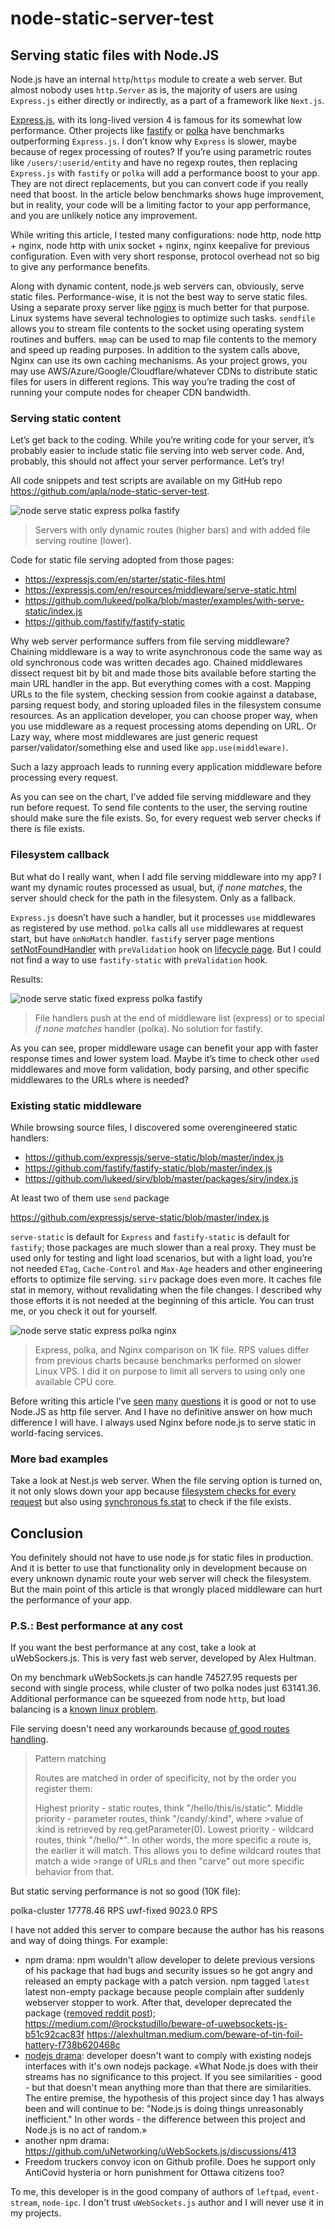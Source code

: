 # node-static-server-test

## Serving static files with Node.JS

Node.js have an internal `http`/`https` module to create a web server.
But almost nobody uses `http.Server` as is, the majority of users
are using `Express.js` either directly or indirectly,
as a part of a framework like `Next.js`.

[Express.js](https://expressjs.com), with its long-lived version 4
is famous for its somewhat low performance. Other projects
like [fastify](https://www.fastify.io)
or [polka](https://github.com/lukeed/polka) have benchmarks
outperforming `Express.js`. I don’t know why `Express` is slower,
maybe because of regex processing of routes?
If you’re using parametric routes like `/users/:userid/entity`
and have no regexp routes, then replacing `Express.js`
with `fastify` or `polka` will add a performance boost to your app.
They are not direct replacements, but you can convert code
if you really need that boost. In the article below benchmarks
shows huge improvement, but in reality, your code will be a limiting
factor to your app performance, and you are unlikely notice any improvement.

While writing this article, I tested many configurations: node http, node http + nginx, node http with unix socket + nginx, nginx keepalive for previous configuration. Even with very short response, protocol overhead not so big to give any performance benefits.

Along with dynamic content, node.js web servers can, obviously,
serve static files. Performance-wise, it is not the best way
to serve static files. Using a separate proxy server
like [nginx](https://www.nginx.com) is much better for that purpose.
Linux systems have several technologies to optimize such tasks.
`sendfile` allows you to stream file contents to the socket
using operating system routines and buffers.
`mmap` can be used to map file contents to the memory
and speed up reading purposes. In addition to the system calls above,
Nginx can use its own caching mechanisms. As your project grows,
you may use AWS/Azure/Google/Cloudflare/whatever CDNs
to distribute static files for users in different regions.
This way you’re trading the cost of running your compute nodes
for cheaper CDN bandwidth.

### Serving static content

Let’s get back to the coding. While you’re writing code for your server,
it’s probably easier to include static file serving into web server code.
And, probably, this should not affect your server performance. Let’s try!

All code snippets and test scripts are available on my GitHub repo https://github.com/apla/node-static-server-test.

![node serve static express polka fastify](./node-serve-static-drop.svg)

>Servers with only dynamic routes (higher bars) and with added file serving routine (lower).

Code for static file serving adopted from those pages:

 * https://expressjs.com/en/starter/static-files.html
 * https://expressjs.com/en/resources/middleware/serve-static.html
 * https://github.com/lukeed/polka/blob/master/examples/with-serve-static/index.js
 * https://github.com/fastify/fastify-static

Why web server performance suffers from file serving middleware?
Chaining middleware is a way to write asynchronous code the same way
as old synchronous code was written decades ago. Chained middlewares
dissect request bit by bit and made those bits available
before starting the main URL handler in the app. But everything
comes with a cost. Mapping URLs to the file system, checking session
from cookie against a database, parsing request body, and storing uploaded files
in the filesystem consume resources. As an application developer,
you can choose proper way, when you use middleware as a request
processing atoms depending on URL. Or Lazy way, where most middlewares
are just generic request parser/validator/something else
and used like `app.use(middleware)`.

Such a lazy approach leads to running every application middleware
before processing every request.

As you can see on the chart, I’ve added file serving middleware
and they run before request. To send file contents to the user,
the serving routine should make sure the file exists. So, for every request
web server checks if there is file exists. 

### Filesystem callback

But what do I really want, when I add file serving middleware into my app?
I want my dynamic routes processed as usual, but, _if none matches_,
the server should check for the path in the filesystem. Only as a fallback. 

`Express.js` doesn’t have such a handler, but it processes `use` middlewares
as registered by use method. `polka` calls all `use` middlewares at request start,
but have `onNoMatch` handler. `fastify` server page mentions
[setNotFoundHandler](https://www.fastify.io/docs/latest/Reference/Server/#setnotfoundhandler)
with `preValidation` hook on [lifecycle page](https://www.fastify.io/docs/latest/Reference/Lifecycle/#lifecycle).
But I could not find a way to use `fastify-static` with `preValidation` hook.

Results:

![node serve static fixed express polka fastify](./node-serve-static-all.svg)

>File handlers push at the end of middleware list (express)
>or to special _if none matches_ handler (polka). No solution for fastify.

As you can see, proper middleware usage can benefit your app with faster
response times and lower system load. Maybe it’s time to check other
`use`d middlewares and move form validation, body parsing,
and other specific middlewares to the URLs where is needed?

### Existing static middleware

While browsing source files, I discovered some overengineered static handlers:

 * https://github.com/expressjs/serve-static/blob/master/index.js
 * https://github.com/fastify/fastify-static/blob/master/index.js
 * https://github.com/lukeed/sirv/blob/master/packages/sirv/index.js

At least two of them use `send` package

https://github.com/expressjs/serve-static/blob/master/index.js

`serve-static` is default for `Express` and `fastify-static` is default for `fastify`;
those packages are much slower than a real proxy. They must be used only for testing
and light load scenarios, but with a light load, you’re not needed
`ETag`, `Cache-Control` and `Max-Age` headers and other engineering efforts
to optimize file serving. `sirv` package does even more. It caches file stat in memory, without revalidating
when the file changes. I described why those efforts it is not needed at the beginning
of this article. You can trust me, or you check it out for yourself.

![node serve static express polka nginx](./node-serve-static-nginx.svg)

>Express, polka, and Nginx comparison on 1K file. RPS values differ
from previous charts because benchmarks performed on slower Linux VPS.
I did it on purpose to limit all servers to using only one available CPU core.

Before writing this article I’ve
[seen](https://www.reddit.com/r/node/comments/cu74cz/explain_me_serving_static_files_in_express_in_an/)
[many](https://hashnode.com/post/why-is-it-not-recommended-to-serve-static-files-from-nodejs-ciibz8flv01duj3xt4lxuomp3)
[questions](https://stackoverflow.com/questions/9967887/node-js-itself-or-nginx-frontend-for-serving-static-files)
it is good or not to use Node.JS as http file server. And I have
no definitive answer on how much difference I will have. I always used Nginx
before node.js to serve static in world-facing services. 

### More bad examples

Take a look at Nest.js web server. When the file serving option is turned on, it not only slows down your app because [filesystem checks for every request](https://github.com/nestjs/serve-static/blob/master/lib/loaders/express.loader.ts) but also using [synchronous fs.stat](https://github.com/nestjs/serve-static/commit/532ca9047bc40efeb00f5f0aae3ab7f194097c9b) to check if the file exists.

## Conclusion

You definitely should not have to use node.js for static files in production. And it is better to use that functionality only in development because on every unknown dynamic route your web server will check the filesystem. But the main point of this article is that wrongly placed middleware can hurt the performance of your app.

### P.S.: Best performance at any cost

If you want the best performance at any cost, take a look at uWebSockers.js.
This is very fast web server, developed by Alex Hultman.

On my benchmark uWebSockets.js can handle 74527.95 requests per second with single process, while cluster of two polka nodes just 63141.36. Additional performance can be squeezed from node `http`, but load balancing is a [known linux problem](https://blog.cloudflare.com/the-sad-state-of-linux-socket-balancing/).

File serving doesn't need any workarounds because [of good routes handling](https://github.com/uNetworking/uWebSockets/blob/master/misc/READMORE.md).

>Pattern matching
>
>Routes are matched in order of specificity, not by the order you register them:
>
>Highest priority - static routes, think "/hello/this/is/static".
>Middle priority - parameter routes, think "/candy/:kind", where >value of :kind is retrieved by req.getParameter(0).
>Lowest priority - wildcard routes, think "/hello/*".
>In other words, the more specific a route is, the earlier it will match. This allows you to define wildcard routes that match a wide >range of URLs and then "carve" out more specific behavior from that.

But static serving performance is not so good (10K file):

polka-cluster 17778.46 RPS
uwf-fixed 9023.0 RPS

I have not added this server to compare because the author has his reasons and way of doing things. For example:

 * npm drama: npm wouldn't allow developer to delete previous versions of his package that had bugs and security issues so he got angry and released an empty package with a patch version. npm tagged `latest` latest non-empty package because people complain after suddenly webserver stopper to work. After that, developer deprecated the package ([removed reddit post](https://www.reddit.com/r/node/comments/91kgte/uws_has_been_deprecated/)); https://medium.com/@rockstudillo/beware-of-uwebsockets-js-b51c92cac83f
https://alexhultman.medium.com/beware-of-tin-foil-hattery-f738b620468c
 * [nodejs drama](https://github.com/uNetworking/uWebSockets.js/discussions/171): developer doesn't want to comply with existing nodejs interfaces with it's own nodejs package. «What Node.js does with their streams has no significance to this project. If you see similarities - good - but that doesn't mean anything more than that there are similarities. The entire premise, the hypothesis of this project since day 1 has always been and will continue to be: "Node.js is doing things unreasonably inefficient." In other words - the difference between this project and Node.js is no act of random.»
 * another npm drama: https://github.com/uNetworking/uWebSockets.js/discussions/413
 * Freedom truckers convoy icon on Github profile. Does he support only AntiCovid hysteria or horn punishment for Ottawa citizens too?

To me, this developer is in the good company of authors of `leftpad`, `event-stream`, `node-ipc`. I don't trust `uWebSockets.js` author and I will never use it in my projects.